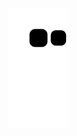
<img src="https://github.com/rafaballerini/rafaballerini/blob/output/github-contribution-grid-snake.svg" alt="sneke"></a>


